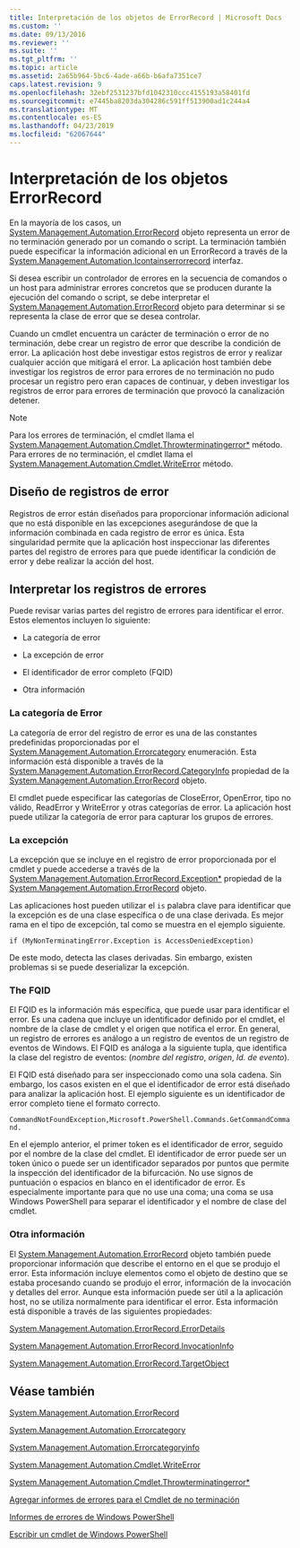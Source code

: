 ```yaml
---
title: Interpretación de los objetos de ErrorRecord | Microsoft Docs
ms.custom: ''
ms.date: 09/13/2016
ms.reviewer: ''
ms.suite: ''
ms.tgt_pltfrm: ''
ms.topic: article
ms.assetid: 2a65b964-5bc6-4ade-a66b-b6afa7351ce7
caps.latest.revision: 9
ms.openlocfilehash: 32ebf2531237bfd1042310ccc4155193a58401fd
ms.sourcegitcommit: e7445ba8203da304286c591ff513900ad1c244a4
ms.translationtype: MT
ms.contentlocale: es-ES
ms.lasthandoff: 04/23/2019
ms.locfileid: "62067644"
---
```

# <a name="interpreting-errorrecord-objects"></a>Interpretación de los objetos ErrorRecord

En la mayoría de los casos, un [System.Management.Automation.ErrorRecord](/dotnet/api/System.Management.Automation.ErrorRecord) objeto representa un error de no terminación generado por un comando o script. La terminación también puede especificar la información adicional en un ErrorRecord a través de la [System.Management.Automation.Icontainserrorrecord](/dotnet/api/System.Management.Automation.IContainsErrorRecord) interfaz.

Si desea escribir un controlador de errores en la secuencia de comandos o un host para administrar errores concretos que se producen durante la ejecución del comando o script, se debe interpretar el [System.Management.Automation.ErrorRecord](/dotnet/api/System.Management.Automation.ErrorRecord) objeto para determinar si se representa la clase de error que se desea controlar.

Cuando un cmdlet encuentra un carácter de terminación o error de no terminación, debe crear un registro de error que describe la condición de error. La aplicación host debe investigar estos registros de error y realizar cualquier acción que mitigará el error. La aplicación host también debe investigar los registros de error para errores de no terminación no pudo procesar un registro pero eran capaces de continuar, y deben investigar los registros de error para errores de terminación que provocó la canalización detener.

> [!NOTE]
> Para los errores de terminación, el cmdlet llama el [System.Management.Automation.Cmdlet.Throwterminatingerror*](/dotnet/api/System.Management.Automation.Cmdlet.ThrowTerminatingError) método. Para errores de no terminación, el cmdlet llama el [System.Management.Automation.Cmdlet.WriteError](/dotnet/api/System.Management.Automation.Cmdlet.WriteError) método.

## <a name="error-record-design"></a>Diseño de registros de error

Registros de error están diseñados para proporcionar información adicional que no está disponible en las excepciones asegurándose de que la información combinada en cada registro de error es única. Esta singularidad permite que la aplicación host inspeccionar las diferentes partes del registro de errores para que puede identificar la condición de error y debe realizar la acción del host.

## <a name="interpreting-error-records"></a>Interpretar los registros de errores

Puede revisar varias partes del registro de errores para identificar el error. Estos elementos incluyen lo siguiente:

- La categoría de error

- La excepción de error

- El identificador de error completo (FQID)

- Otra información

### <a name="the-error-category"></a>La categoría de Error

La categoría de error del registro de error es una de las constantes predefinidas proporcionadas por el [System.Management.Automation.Errorcategory](/dotnet/api/System.Management.Automation.ErrorCategory) enumeración. Esta información está disponible a través de la [System.Management.Automation.ErrorRecord.CategoryInfo](/dotnet/api/System.Management.Automation.ErrorRecord.CategoryInfo) propiedad de la [System.Management.Automation.ErrorRecord](/dotnet/api/System.Management.Automation.ErrorRecord) objeto.

El cmdlet puede especificar las categorías de CloseError, OpenError, tipo no válido, ReadError y WriteError y otras categorías de error. La aplicación host puede utilizar la categoría de error para capturar los grupos de errores.

### <a name="the-exception"></a>La excepción

La excepción que se incluye en el registro de error proporcionada por el cmdlet y puede accederse a través de la [System.Management.Automation.ErrorRecord.Exception*](/dotnet/api/System.Management.Automation.ErrorRecord.Exception) propiedad de la [ System.Management.Automation.ErrorRecord](/dotnet/api/System.Management.Automation.ErrorRecord) objeto.

Las aplicaciones host pueden utilizar el `is` palabra clave para identificar que la excepción es de una clase específica o de una clase derivada. Es mejor rama en el tipo de excepción, tal como se muestra en el ejemplo siguiente.

`if (MyNonTerminatingError.Exception is AccessDeniedException)`

De este modo, detecta las clases derivadas. Sin embargo, existen problemas si se puede deserializar la excepción.

### <a name="the-fqid"></a>The FQID

El FQID es la información más específica, que puede usar para identificar el error. Es una cadena que incluye un identificador definido por el cmdlet, el nombre de la clase de cmdlet y el origen que notifica el error. En general, un registro de errores es análogo a un registro de eventos de un registro de eventos de Windows. El FQID es análoga a la siguiente tupla, que identifica la clase del registro de eventos: (*nombre del registro*, *origen*, *Id. de evento*).

El FQID está diseñado para ser inspeccionado como una sola cadena. Sin embargo, los casos existen en el que el identificador de error está diseñado para analizar la aplicación host. El ejemplo siguiente es un identificador de error completo tiene el formato correcto.

`CommandNotFoundException,Microsoft.PowerShell.Commands.GetCommandCommand.`

En el ejemplo anterior, el primer token es el identificador de error, seguido por el nombre de la clase del cmdlet. El identificador de error puede ser un token único o puede ser un identificador separados por puntos que permite la inspección del identificador de la bifurcación. No use signos de puntuación o espacios en blanco en el identificador de error. Es especialmente importante para que no use una coma; una coma se usa Windows PowerShell para separar el identificador y el nombre de clase del cmdlet.

### <a name="other-information"></a>Otra información

El [System.Management.Automation.ErrorRecord](/dotnet/api/System.Management.Automation.ErrorRecord) objeto también puede proporcionar información que describe el entorno en el que se produjo el error. Esta información incluye elementos como el objeto de destino que se estaba procesando cuando se produjo el error, información de la invocación y detalles del error. Aunque esta información puede ser útil a la aplicación host, no se utiliza normalmente para identificar el error. Esta información está disponible a través de las siguientes propiedades:

[System.Management.Automation.ErrorRecord.ErrorDetails](/dotnet/api/System.Management.Automation.ErrorRecord.ErrorDetails)

[System.Management.Automation.ErrorRecord.InvocationInfo](/dotnet/api/System.Management.Automation.ErrorRecord.InvocationInfo)

[System.Management.Automation.ErrorRecord.TargetObject](/dotnet/api/System.Management.Automation.ErrorRecord.TargetObject)

## <a name="see-also"></a>Véase también

[System.Management.Automation.ErrorRecord](/dotnet/api/System.Management.Automation.ErrorRecord)

[System.Management.Automation.Errorcategory](/dotnet/api/System.Management.Automation.ErrorCategory)

[System.Management.Automation.Errorcategoryinfo](/dotnet/api/System.Management.Automation.ErrorCategoryInfo)

[System.Management.Automation.Cmdlet.WriteError](/dotnet/api/System.Management.Automation.Cmdlet.WriteError)

[System.Management.Automation.Cmdlet.Throwterminatingerror*](/dotnet/api/System.Management.Automation.Cmdlet.ThrowTerminatingError)

[Agregar informes de errores para el Cmdlet de no terminación](./adding-non-terminating-error-reporting-to-your-cmdlet.md)

[Informes de errores de Windows PowerShell](./error-reporting-concepts.md)

[Escribir un cmdlet de Windows PowerShell](./writing-a-windows-powershell-cmdlet.md)
